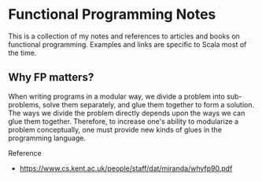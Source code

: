 Functional Programming Notes
=======

This is a collection of my notes and references to articles and books on functional programming. Examples and links are specific to Scala most of the time.

Why FP matters?
--------
When writing programs in a modular way, we divide a problem into sub-problems, solve them separately, and glue them together to form a solution. The ways we divide the problem directly depends upon the ways we can glue them together. Therefore, to increase one's ability to modularize a problem conceptually, one must provide new kinds of glues in the programming language.

Reference
- https://www.cs.kent.ac.uk/people/staff/dat/miranda/whyfp90.pdf
